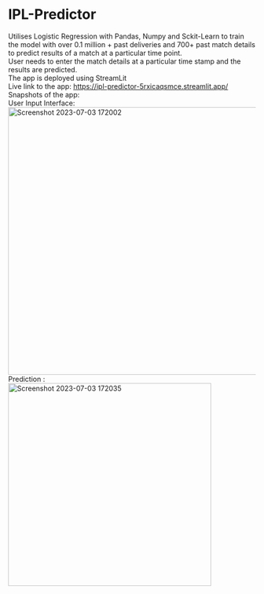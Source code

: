 # IPL-Predictor<br />
Utilises Logistic Regression with  Pandas, Numpy and Sckit-Learn to train the model with over 0.1 million + past deliveries and 700+ past match details to predict results of a match at a particular time point.<br />
User needs to enter the match details at a particular time stamp and the results are predicted.<br />
The app is deployed using StreamLit <br />
Live link to the app: https://ipl-predictor-5rxicaqsmce.streamlit.app/<br />
Snapshots of the app:<br />
User Input Interface:<br />
<img width="545" alt="Screenshot 2023-07-03 172002" src="https://github.com/soumili202/IPL-Predictor/assets/106475649/39320399-d377-411e-b845-6e86f7769a12">
Prediction :<br />
<img width="413" alt="Screenshot 2023-07-03 172035" src="https://github.com/soumili202/IPL-Predictor/assets/106475649/a17b9663-e3a1-473d-9e10-795455db42e6">







